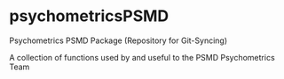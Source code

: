 # psychometricsPSMD
Psychometrics PSMD Package (Repository for Git-Syncing)

A collection of functions used by and useful to the PSMD Psychometrics Team
